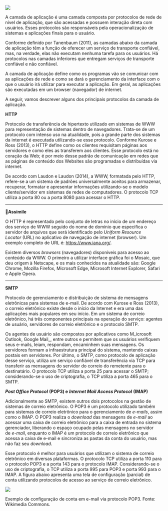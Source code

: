 [![](https://ampli-images.s3.amazonaws.com/production/0ebb7093-c4e3-4855-a3bb-14fb43e45ed5/original)](https://ampli-images.s3.amazonaws.com/production/0ebb7093-c4e3-4855-a3bb-14fb43e45ed5/original)

A camada de aplicação é uma camada composta por protocolos de rede de nível de aplicação, que são acessadas e possuem interação direta com usuários. Esses protocolos são responsáveis pela operacionalização de sistemas e aplicações finais para o usuário.

Conforme definido por Tanenbaum (2011), as camadas abaixo da camada de aplicação têm a função de oferecer um serviço de transporte confiável, mas, na verdade, elas não executam nenhuma tarefa para os usuários. Há protocolos nas camadas inferiores que entregam serviços de transporte confiável e não confiável.

A camada de aplicação define como os programas vão se comunicar com as aplicações de rede e como se dará o gerenciamento da interface com o que o usuário irá utilizar para executar a aplicação. Em geral, as aplicações são executadas em um browser (navegador) de internet.

A seguir, vamos descrever alguns dos principais protocolos da camada de aplicação.

**HTTP**

Protocolo de transferência de hipertexto utilizado em sistemas de WWW para representação de sistemas dentro de navegadores. Trata-se de um protocolo com intenso uso na atualidade, pois a grande parte dos sistemas da internet é executada utilizando-se esse protocolo. Conforme Kurose e Ross (2013), o HTTP define como os clientes requisitam páginas aos servidores e como eles as transferem aos clientes. Esse protocolo está no coração da Web; é por meio desse padrão de comunicação em redes que as páginas de conteúdo dos Websites são programadas e distribuídas via internet.

De acordo com Laudon e Laudon (2014), a WWW, formatada pelo HTTP, refere-se a um sistema de padrões universalmente aceitos para armazenar, recuperar, formatar e apresentar informações utilizando-se o modelo cliente/servidor em sistemas de redes de computadores. O protocolo TCP utiliza a porta 80 ou a porta 8080 para acessar o HTTP.

______

**🔁Assimile**

O HTTP é representado pelo conjunto de letras no início de um endereço dos serviço de WWW seguido do nome de domínio que especifica o servidor de arquivos que será identificado pelo _Uniform Resource Locator_ (URL) no aplicativo de navegação de internet (browser). Um exemplo completo de URL é: https://www.iana.org/.

Existem diversos _browsers_ (navegadores) disponíveis para acesso ao conteúdo da WWW. O primeiro a utilizar interface gráfica foi o Mosaic, que deu origem à Netscape, e os mais conhecidos na atualidade são: Google Chrome, Mozilla Firefox, Microsoft Edge, Microsoft Internet Explorer, Safari e Apple Opera.

______

**SMTP**

Protocolo de gerenciamento e distribuição de sistema de mensagens eletrônicas para sistemas de e-mail. De acordo com Kurose e Ross (2013), o correio eletrônico existe desde o início da Internet e era uma das aplicações mais populares em seu início. Em um sistema de correio eletrônico, há três componentes principais na operação do serviço: agentes de usuário, servidores de correio eletrônico e o protocolo SMTP.

Os agentes de usuário são compostos por aplicativos como M_icrosoft Outlook, Google Mail_, entre outros e permitem que os usuários verifiquem seus e-mails, leiam, respondam, encaminhem suas mensagens. Os servidores formam a infraestrutura principal do sistema, mantendo caixas postais em servidores. Por último, o SMTP, como protocolo de aplicação desse serviço, utiliza um serviço confiável de transferência via TCP para transferir as mensagens do servidor do correio do remetente para o destinatário. O protocolo TCP utiliza a porta 25 para acessar o SMTP; considerando-se o uso de criptografia, o TCP utiliza a porta 465 para o SMTP.

_**Post Office Protocol**_ **(POP3) e** _**Internet Mail Access Protocol**_ **(IMAP)**

Adicionalmente ao SMTP, existem outros dois protocolos na gestão de sistemas de correio eletrônico. O POP3 é um protocolo utilizado também para sistemas de correio eletrônico para o gerenciamento de _e-mails_, assim como o IMAP. O POP3 realiza o _download_ das mensagens de _e-mail_ ao acessar uma caixa de correio eletrônico para a caixa de entrada no sistema gerenciador, liberando o espaço ocupado pelas mensagens no servidor de _e-mail_, enquanto o IMAP é um protocolo de correio eletrônico que acessa a caixa de e-mail e sincroniza as pastas da conta do usuário, mas não faz seu _download_.

Esse protocolo é melhor para usuários que utilizam o sistema de correio eletrônico em diversas plataformas. O protocolo TCP utiliza a porta 110 para o protocolo POP3 e a porta 143 para o protocolo IMAP. Considerando-se o uso de criptografia, o TCP utiliza a porta 995 para POP3 e porta 993 para o IMAP. A figura abaixo apresenta uma tela de configuração (parcial) de conta utilizando protocolos de acesso ao serviço de correio eletrônico.

[![](https://ampli-images.s3.amazonaws.com/production/df840573-a536-4a3e-9009-8732aaaefc7a/original)](https://ampli-images.s3.amazonaws.com/production/df840573-a536-4a3e-9009-8732aaaefc7a/original)

Exemplo de configuração de conta em e-mail via protocolo POP3. Fonte: Wikimedia Commons.